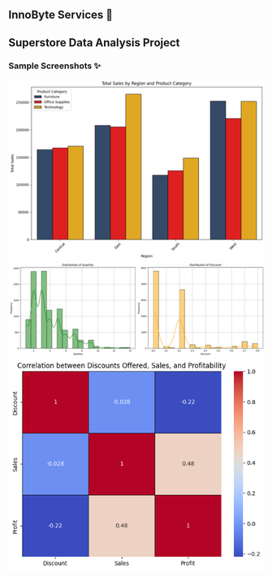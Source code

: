 ## InnoByte Services 📝

## Superstore Data Analysis Project

### Sample Screenshots ✨

<img src="https://github.com/kunal9960/ShadowFox/blob/master/Assets/Hard%20level%202.png" width="600">

<img src="https://github.com/kunal9960/ShadowFox/blob/master/Assets/Hard%20level%201.png" width="600">

<img src="https://github.com/kunal9960/ShadowFox/blob/master/Assets/Hard%20level%203.png" width="600">
